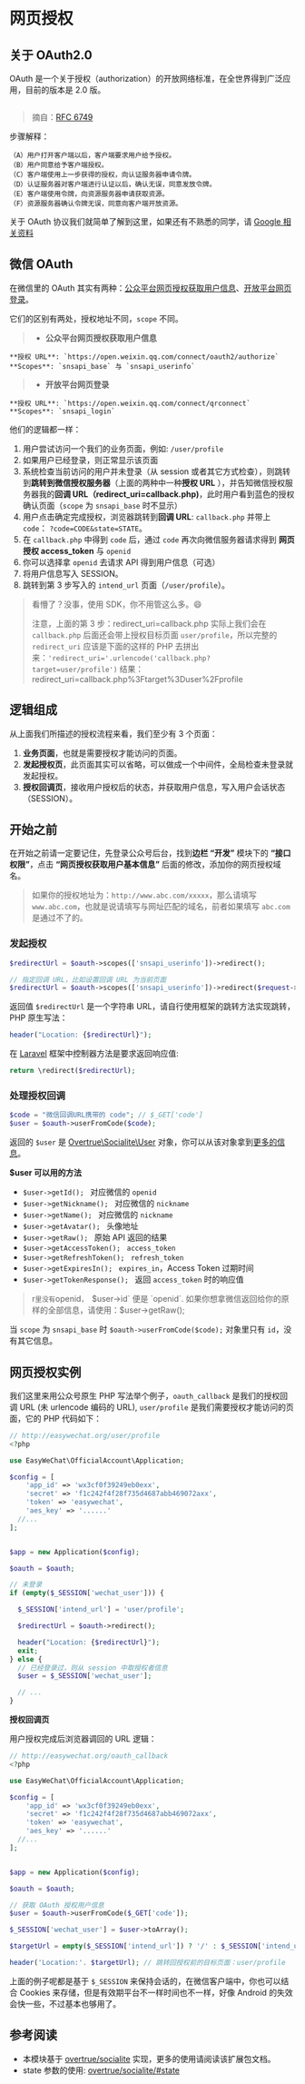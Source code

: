 # 网页授权

## 关于 OAuth2.0

OAuth 是一个关于授权（authorization）的开放网络标准，在全世界得到广泛应用，目前的版本是 2.0 版。

<img src="https://user-images.githubusercontent.com/1472352/29310178-5a7a91cc-81df-11e7-9468-b66e150bfba1.png" alt="" style="max-width: 500px">

> 摘自：[RFC 6749](https://datatracker.ietf.org/doc/rfc6749/?include_text=1)

步骤解释：

    （A）用户打开客户端以后，客户端要求用户给予授权。
    （B）用户同意给予客户端授权。
    （C）客户端使用上一步获得的授权，向认证服务器申请令牌。
    （D）认证服务器对客户端进行认证以后，确认无误，同意发放令牌。
    （E）客户端使用令牌，向资源服务器申请获取资源。
    （F）资源服务器确认令牌无误，同意向客户端开放资源。

关于 OAuth 协议我们就简单了解到这里，如果还有不熟悉的同学，请 [Google 相关资料](https://www.google.com.hk/?gws_rd=ssl#safe=strict&q=OAuth2)

## 微信 OAuth

在微信里的 OAuth 其实有两种：[公众平台网页授权获取用户信息](http://mp.weixin.qq.com/wiki/9/01f711493b5a02f24b04365ac5d8fd95.html)、[开放平台网页登录](https://open.weixin.qq.com/cgi-bin/showdocument?action=dir_list&t=resource/res_list&verify=1&id=open1419316505&token=&lang=zh_CN)。

它们的区别有两处，授权地址不同，`scope` 不同。

> - **公众平台网页授权获取用户信息**

    **授权 URL**: `https://open.weixin.qq.com/connect/oauth2/authorize`
    **Scopes**: `snsapi_base` 与 `snsapi_userinfo`

> - **开放平台网页登录**

    **授权 URL**: `https://open.weixin.qq.com/connect/qrconnect`
    **Scopes**: `snsapi_login`

他们的逻辑都一样：

1. 用户尝试访问一个我们的业务页面，例如: `/user/profile`
2. 如果用户已经登录，则正常显示该页面
3. 系统检查当前访问的用户并未登录（从 session 或者其它方式检查），则跳转到**跳转到微信授权服务器**（上面的两种中一种**授权 URL** ），并告知微信授权服务器我的**回调 URL（redirect_uri=callback.php)**，此时用户看到蓝色的授权确认页面（`scope` 为 `snsapi_base` 时不显示）
4. 用户点击确定完成授权，浏览器跳转到**回调 URL**: `callback.php` 并带上 `code`： `?code=CODE&state=STATE`。
5. 在 `callback.php` 中得到 `code` 后，通过 `code` 再次向微信服务器请求得到 **网页授权 access_token** 与 `openid`
6. 你可以选择拿 `openid` 去请求 API 得到用户信息（可选）
7. 将用户信息写入 SESSION。
8. 跳转到第 3 步写入的 `intend_url` 页面（`/user/profile`）。

> 看懵了？没事，使用 SDK，你不用管这么多。:smile:
>
> 注意，上面的第 3 步：redirect_uri=callback.php 实际上我们会在 `callback.php` 后面还会带上授权目标页面 `user/profile`，所以完整的 `redirect_uri` 应该是下面的这样的 PHP 去拼出来：`'redirect_uri='.urlencode('callback.php?target=user/profile')`
> 结果：redirect_uri=callback.php%3Ftarget%3Duser%2Fprofile

## 逻辑组成

从上面我们所描述的授权流程来看，我们至少有 3 个页面：

1. **业务页面**，也就是需要授权才能访问的页面。
2. **发起授权页**，此页面其实可以省略，可以做成一个中间件，全局检查未登录就发起授权。
3. **授权回调页**，接收用户授权后的状态，并获取用户信息，写入用户会话状态（SESSION）。

## 开始之前

在开始之前请一定要记住，先登录公众号后台，找到**边栏 “开发”** 模块下的 **“接口权限”**，点击 **“网页授权获取用户基本信息”** 后面的修改，添加你的网页授权域名。

> 如果你的授权地址为：`http://www.abc.com/xxxxx`，那么请填写 `www.abc.com`，也就是说请填写与网址匹配的域名，前者如果填写 `abc.com` 是通过不了的。

### 发起授权

```php
$redirectUrl = $oauth->scopes(['snsapi_userinfo'])->redirect();

// 指定回调 URL，比如设置回调 URL 为当前页面
$redirectUrl = $oauth->scopes(['snsapi_userinfo'])->redirect($request->fullUrl());
```

返回值 `$redirectUrl` 是一个字符串 URL，请自行使用框架的跳转方法实现跳转，PHP 原生写法：

```php
header("Location: {$redirectUrl}");
```

在 [Laravel](http://laravel.com) 框架中控制器方法是要求返回响应值:

```php
return \redirect($redirectUrl);
```

### 处理授权回调

```php
$code = "微信回调URL携带的 code"; // $_GET['code']
$user = $oauth->userFromCode($code);
```

返回的 `$user` 是 [Overtrue\Socialite\User](https://github.com/overtrue/socialite/blob/master/src/User.php) 对象，你可以从该对象拿到[更多的信息](https://github.com/overtrue/socialite#user-interface)。

**$user 可以用的方法**

- `$user->getId(); ` 对应微信的 `openid`
- `$user->getNickname(); ` 对应微信的 `nickname`
- `$user->getName(); ` 对应微信的 `nickname`
- `$user->getAvatar(); ` 头像地址
- `$user->getRaw(); ` 原始 API 返回的结果
- `$user->getAccessToken(); ` `access_token`
- `$user->getRefreshToken(); ` `refresh_token`
- `$user->getExpiresIn(); ` `expires_in`，Access Token 过期时间
- `$user->getTokenResponse(); ` 返回 `access_token` 时的响应值

> r`里没有`openid`， `$user->id` 便是 `openid`.
> 如果你想拿微信返回给你的原样的全部信息，请使用：$user->getRaw();

当 `scope` 为 `snsapi_base` 时 `$oauth->userFromCode($code);` 对象里只有 `id`，没有其它信息。

## 网页授权实例

我们这里来用公众号原生 PHP 写法举个例子，`oauth_callback` 是我们的授权回调 URL (未 urlencode 编码的 URL), `user/profile` 是我们需要授权才能访问的页面，它的 PHP 代码如下：

```php
// http://easywechat.org/user/profile
<?php

use EasyWeChat\OfficialAccount\Application;

$config = [
    'app_id' => 'wx3cf0f39249eb0exx',
    'secret' => 'f1c242f4f28f735d4687abb469072axx',
    'token' => 'easywechat',
    'aes_key' => '......'
  //...
];


$app = new Application($config);

$oauth = $oauth;

// 未登录
if (empty($_SESSION['wechat_user'])) {

  $_SESSION['intend_url'] = 'user/profile';

  $redirectUrl = $oauth->redirect();

  header("Location: {$redirectUrl}");
  exit;
} else {
  // 已经登录过，则从 session 中取授权者信息
  $user = $_SESSION['wechat_user'];

  // ...
}
```

**授权回调页**

用户授权完成后浏览器调回的 URL 逻辑：

```php
// http://easywechat.org/oauth_callback
<?php

use EasyWeChat\OfficialAccount\Application;

$config = [
    'app_id' => 'wx3cf0f39249eb0exx',
    'secret' => 'f1c242f4f28f735d4687abb469072axx',
    'token' => 'easywechat',
    'aes_key' => '......'
  //...
];


$app = new Application($config);

$oauth = $oauth;

// 获取 OAuth 授权用户信息
$user = $oauth->userFromCode($_GET['code']);

$_SESSION['wechat_user'] = $user->toArray();

$targetUrl = empty($_SESSION['intend_url']) ? '/' : $_SESSION['intend_url'];

header('Location:'. $targetUrl); // 跳转回授权前的目标页面：user/profile
```

上面的例子呢都是基于 `$_SESSION` 来保持会话的，在微信客户端中，你也可以结合 Cookies 来存储，但是有效期平台不一样时间也不一样，好像 Android 的失效会快一些，不过基本也够用了。

## 参考阅读

- 本模块基于 [overtrue/socialite](https://github.com/overtrue/socialite/) 实现，更多的使用请阅读该扩展包文档。
- state 参数的使用: [overtrue/socialite/#state](https://github.com/overtrue/socialite/#state)
